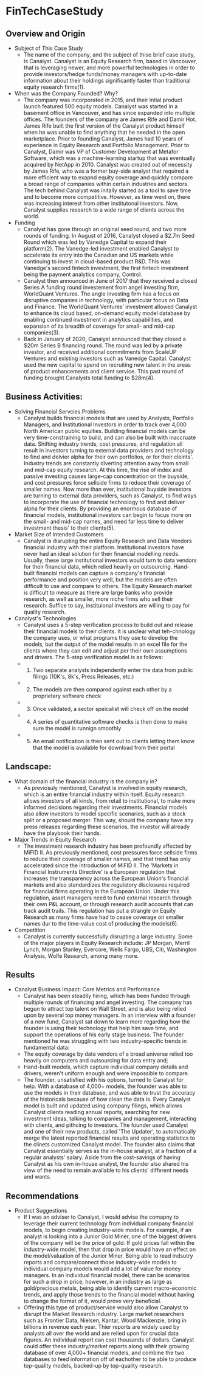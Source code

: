 # FinTechCaseStudy
## Overview and Origin
* Subject of This Case Study
  * The name of the company, and the subject of thise brief case study, is Canalyst. Canalyst is an Equity Research firm, based in Vancouver, that is leveraging newer, and more powerful technologies in order to provide investors/hedge funds/money managers with up-to-date information about their holdings significantly faster than traditional equity research firms(1).
* When was the Company Founded? Why?
  * The company was incorporated in 2015, and their intial product launch featured 500 equity models. Canalyst was started in a basement office in Vancouver, and has since expanded into multiple offices. The founders of the company are James Rife and Damir Hot. James Rife built the first version of the Canalyst product himself when he was unable to find anything that he needed in the open marketplace. Prior to founding Canalyst, James had 10 years of experience in Equity Research and Portfolio Management. Prior to Canalyst, Damir was VP of Customer Development at Metafor Software, which was a machine-learning startup that was eventually acquired by NetApp in 2010. Canalyst was created out of necessity by James Rife, who was a former buy-side analyst that required a more efficient way to exapnd equity coverage and quickly compare a broad range of companies within certain industries and sectors. The tech behind Canalyst was initally started as a tool to save time and to become more competitive. However, as time went on, there was increasing interest from other institutonal investors. Now, Canalyst supplies research to a wide range of clients across the world. 
* Funding
  * Canalyst has gone through an original seed round, and two more rounds of funding. In August of 2016, Canalyst closed a $2.7m Seed Round which was led by Vanedge Capital to expand their platform(2). The Vanedge-led investment enabled Canalyst to accelerate its entry into the Canadian and US markets while continuing to invest in cloud-based product R&D. This was Vanedge's second fintech investment, the first fintech investment being the payment analytics company, Control. 
  * Canalyst then announced in June of 2017 that they received a closed Series A funding round investement from angel investing firm, WorldQuant Ventures. The angle investing firm has a focus on disruptive companies in technology, with  particular focus on Data and Finance. The WorldQuant Ventures’ investment allowed Canalyst to enhance its cloud based, on-demand equity model database by enabling continued investment in analytics capabilities, and expansion of its breadth of coverage for small- and mid-cap companies(3).
  * Back in January of 2020, Canalyst announced that they closed a $20m Series B financing round. The round was led by a private investor, and received additional commitments from ScaleUP Ventures and existing investors such as Vanedge Capital. Canalyst used the new capital to spend on recruiting new talent in the areas of product enhancements and client service. This past round of funding brought Canalysts total funding to $28m(4). 
## Business Activities:
* Solving Financial Servcies Problems
  * Canalyst builds financial models that are used by Analysts, Portfolio Managers, and Institutional Investors in order to track over 4,000 North American public equities. Building financial models can be very time-constraining to build, and can also be built with inaccruate data. Shifting industry trends, cost pressures, and regulation all result in investors turning to external data providers and technology to find and delvier alpha for their own portfolios, or for their cleints'. Industry trends are constantly diverting attention away from small and mid-cap equity research. At this time, the rise of index and passive investing causes large-cap concentration on the buyside, and cost pressures force sellside firms to reduce their coverage of smaller names. Now more than ever, institutional buyside investors are turning to external data providers, such as Canalyst, to find ways to incorporate the use of financial technology to find and deliver alpha for their clients. By providing an enormous database of financial models, institutional investors can begin to focus more on the small- and mid-cap names, and need far less time to deliver investment thesis' to their clients(5).
 * Market Size of Intended Customers
   * Canalyst is disrupting the entire Equity Research and Data Vendors financial industry with their platform. Institutional investors have never had an ideal solution for their financial modelling needs. Usually, these large institutional investors would turn to data vendors for their financial data, which relied heavily on outsourcing. Hand-built financial models can capture a company's financial performance and position very well, but the models are often difficult to use and compare to others. The Equity Research market is difficult to measure as there are large banks who provide research, as well as smaller, more niche firms who sell their research. Suffice to say, instituional investors are willing to pay for quality research. 
* Canalyst's Technologies
  * Canalyst uses a 5-step verification process to build out and release their financial models to their clients. It is unclear what teh-chnology the company uses, or what programs they use to develop the models, but the output of the model results in an excel file for the clients where they can edit and adjust per their own assumptions and drivers. The 5-step verification model is as follows:
   * 1. Two separate analysts independently enter the data from public filings (10K's, 8k's, Press Releases, etc.)
   * 2. The models are then compared against each other by a proprietary software check
   * 3. Once validated, a sector speicalist will check off on the model
   * 4. A series of quantitative software checks is then done to make sure the model is runnign smoothly
   * 5. An email notification is then sent out to clients letting them know that the model is available for download from their portal
## Landscape:
* What domain of the financial industry is the company in?
  * As previosuly mentioned, Canalyst is involved in equity research, which is an entire financial industry within itself. Equity research allows investors of all kinds, from retail to institutional, to make more informed decisions regarding their investments. Financial models also allow investors to model specific scenarios, such as a stock split or a proposed merger. This way, should the company have any press releases regarding these scenarios, the investor will already have the playbook their hands. 
* Major Trends in Equity Research
  * The investment research industry has been profoundly affected by MiFID II. As previously mentioned, cost pressures force sellside firms to reduce their coverage of smaller names, and that trend has only accelerated since the introduction of MiFID II. The 'Markets in Financial Instruments Directive' is a European regulation that increases the transparency across the European Union's financial markets and also standardizes the regulatory disclosures required for financial firms operating in the European Union. Under this regulation, asset managers need to fund external research through their own P&L account, or through research audit accounts that can track audit trails. This regulation has put a strangle on Equity Research as many firms have had to cease coverage on smaller names dur to the time-value cost of producing the models(6).
* Competition
  * Canalyst is currently successfully disrupting a large industry. Some of the major players in Equity Research include: JP Morgan, Merril Lynch, Morgan Stanley, Evercore, Wells Fargo, UBS, Citi, Washington Analysis, Wolfe Research, among many more. 
## Results
* Canalyst Business Impact: Core Metrics and Performance
  * Canalyst has been steadily hiring, which has been funded through multiple rounds of financing and angel investing. The comapny has begun to attract top talent on Wall Street, and is also being relied upon by several top money managers. In an interview with a founder of a new fund, Canalyst sat down to learn more regarding how the founder is using their technology that help him save time, and support the operations of his early stage business. The founder mentioned he was struggling with two industry-specific trends in fundamental data:
   * The equity coverage by data vendors of a broad universe relied too heavily on computers and outsourcing for data entry and;
   * Hand-built models, which capture individual company details and drivers, weren't uniform enough and were impossible to compare.
  * The founder, unsatisfied with his options, turned to Canalyst for help. With a database of 4,000+ models, the founder was able to use the models in their database, and was able to trust the accuracy of the historicals because of how clean the data is. Every Canalyst model is built and updated using company filings, which allows Canalyst clients reading annual reports, searching for new investment ideas, talking to companies and management, interacting with clients, and pithcing to investors. The founder used Canalyst and one of their new products, called 'The Updater', to automatically merge the latest reported financial results and operating statistics to the clinets customized Canalyst model. The founder also claims that Canalyst essentially serves as the in-house analyst, at a fraction of a regular analysts' salary. Aside from the cost-savings of having Canalyst as his own in-house analyst, the founder also shared his view of the need to remain available to his clients' different needs and wants. 
## Recommendations
* Product Suggestions
  * If I was an adviser to Canalyst, I would advise the comapny to leverage their current technology from individual company financial models, to begin creating industry-wide models. For example, if an analyst is looking into a Junior Gold Miner, one of the biggest drivers of the company will be the price of gold. If gold prices fall within the industry-wide model, then that drop in price would have an effect on the model/valuation of the Junior Miner. Being able to read indsutry reports and compare/connect those industry-wide models to individual company models would add a lot of value for money managers. In an individual financial model, there can be scenarios for such a drop in price, however, in an industry as large as gold/precious metals, being able to identify current macro-economic trends, and apply those trends to the financial model without having to change the format of it, would prove very beneficial. 
  * Offering this type of product/service would also allow Canalyst to disrupt the Market Research industry. Large market researchers such as Frontier Data, Nielsen, Kantar, Wood Mackenzie, bring in billions in revenue each year. Thier reports are widely used by analysts all over the world and are relied upon for crucial data figures. An individual report can cost thousands of dollars. Canalyst could offer these industry/market reports along with their growing database of over 4,000+ financial models, and combine the two databases to feed information off of eachother to be able to produce top-quality models, backed-up by top-quality research. 
